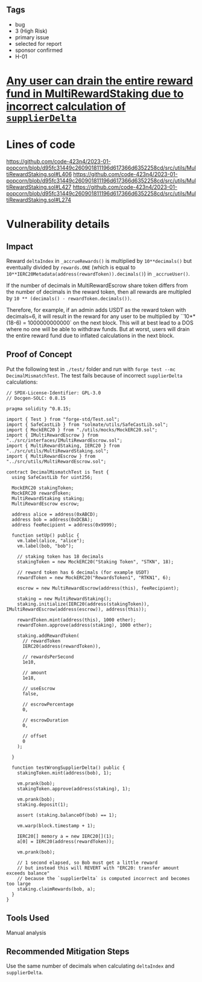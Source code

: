 ## Tags

- bug
- 3 (High Risk)
- primary issue
- selected for report
- sponsor confirmed
- H-01

# [Any user can drain the entire reward fund in MultiRewardStaking due to incorrect calculation of `supplierDelta`](https://github.com/code-423n4/2023-01-popcorn-findings/issues/791) 

# Lines of code

https://github.com/code-423n4/2023-01-popcorn/blob/d95fc31449c260901811196d617366d6352258cd/src/utils/MultiRewardStaking.sol#L406
https://github.com/code-423n4/2023-01-popcorn/blob/d95fc31449c260901811196d617366d6352258cd/src/utils/MultiRewardStaking.sol#L427
https://github.com/code-423n4/2023-01-popcorn/blob/d95fc31449c260901811196d617366d6352258cd/src/utils/MultiRewardStaking.sol#L274


# Vulnerability details

## Impact

Reward `deltaIndex` in `_accrueRewards()` is multiplied by `10**decimals()` but eventually divided by `rewards.ONE` (which is equal to `10**IERC20Metadata(address(rewardToken)).decimals()`) in `_accrueUser()`. 

If the number of decimals in MultiRewardEscrow share token differs from the number of decimals in the reward token, then all rewards are multipled by `10 ** (decimals() - rewardToken.decimals())`.

Therefore, for example, if an admin adds USDT as the reward token with decimals=6, it will result in the reward for any user to be multiplied by ``10**(18-6) = 1000000000000` on the next block. This will at best lead to a DOS where no one will be able to withdraw funds. But at worst, users will drain the entire reward fund due to inflated calculations in the next block.


## Proof of Concept


Put the following test in `./test/` folder and run with `forge test --mc DecimalMismatchTest`. The test fails because of incorrect `supplierDelta` calculations:
```solidity
// SPDX-License-Identifier: GPL-3.0
// Docgen-SOLC: 0.8.15

pragma solidity ^0.8.15;

import { Test } from "forge-std/Test.sol";
import { SafeCastLib } from "solmate/utils/SafeCastLib.sol";
import { MockERC20 } from "./utils/mocks/MockERC20.sol";
import { IMultiRewardEscrow } from "../src/interfaces/IMultiRewardEscrow.sol";
import { MultiRewardStaking, IERC20 } from "../src/utils/MultiRewardStaking.sol";
import { MultiRewardEscrow } from "../src/utils/MultiRewardEscrow.sol";

contract DecimalMismatchTest is Test {
  using SafeCastLib for uint256;

  MockERC20 stakingToken;
  MockERC20 rewardToken;
  MultiRewardStaking staking;
  MultiRewardEscrow escrow;

  address alice = address(0xABCD);
  address bob = address(0xDCBA);
  address feeRecipient = address(0x9999);

  function setUp() public {
    vm.label(alice, "alice");
    vm.label(bob, "bob");

    // staking token has 18 decimals
    stakingToken = new MockERC20("Staking Token", "STKN", 18);

    // reward token has 6 decimals (for example USDT)
    rewardToken = new MockERC20("RewardsToken1", "RTKN1", 6);

    escrow = new MultiRewardEscrow(address(this), feeRecipient);

    staking = new MultiRewardStaking();
    staking.initialize(IERC20(address(stakingToken)), IMultiRewardEscrow(address(escrow)), address(this));
    
    rewardToken.mint(address(this), 1000 ether);
    rewardToken.approve(address(staking), 1000 ether);

    staking.addRewardToken(
      // rewardToken
      IERC20(address(rewardToken)), 
    
      // rewardsPerSecond
      1e10, 

      // amount
      1e18, 

      // useEscrow
      false, 

      // escrowPercentage
      0, 

      // escrowDuration
      0, 

      // offset
      0
    );

  }

  function testWrongSupplierDelta() public {
    stakingToken.mint(address(bob), 1);
    
    vm.prank(bob);
    stakingToken.approve(address(staking), 1);
    
    vm.prank(bob);
    staking.deposit(1);

    assert (staking.balanceOf(bob) == 1);

    vm.warp(block.timestamp + 1);

    IERC20[] memory a = new IERC20[](1);
    a[0] = IERC20(address(rewardToken));

    vm.prank(bob);

    // 1 second elapsed, so Bob must get a little reward
    // but instead this will REVERT with "ERC20: transfer amount exceeds balance"
    // because the `supplierDelta` is computed incorrect and becomes too large
    staking.claimRewards(bob, a);
  }
}
```


## Tools Used

Manual analysis


## Recommended Mitigation Steps

Use the same number of decimals when calculating `deltaIndex` and `supplierDelta`.
